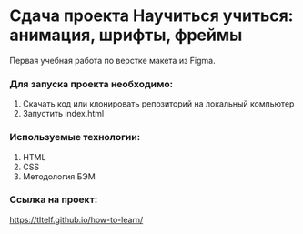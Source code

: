 # Сдача проекта Научиться учиться: анимация, шрифты, фреймы

Первая учебная работа по верстке макета из Figma.

### Для запуска проекта необходимо:

1. Скачать код или клонировать репозиторий на локальный компьютер
2. Запустить index.html

### Используемые технологии:

1. HTML
2. CSS
3. Методология БЭМ

### Ссылка на проект:

<url>https://tltelf.github.io/how-to-learn/
